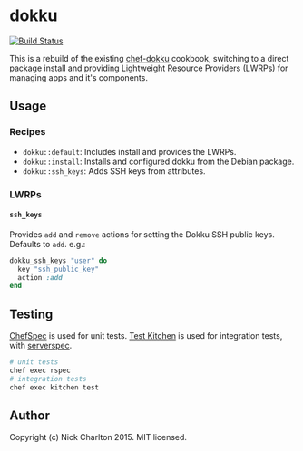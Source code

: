 # dokku

[![Build Status](https://travis-ci.org/nickcharlton/dokku-cookbook.svg?branch=master)](https://travis-ci.org/nickcharlton/dokku-cookbook)

This is a rebuild of the existing [chef-dokku][] cookbook, switching to a
direct package install and providing Lightweight Resource Providers (LWRPs) for
managing apps and it's components.

## Usage

### Recipes

* `dokku::default`: Includes install and provides the LWRPs.
* `dokku::install`: Installs and configured dokku from the Debian package.
* `dokku::ssh_keys`: Adds SSH keys from attributes.

### LWRPs

#### `ssh_keys`

Provides `add` and `remove` actions for setting the Dokku SSH public keys.
Defaults to `add`. e.g.:

```ruby
dokku_ssh_keys "user" do
  key "ssh_public_key"
  action :add
end
```

## Testing

[ChefSpec][] is used for unit tests. [Test Kitchen][] is used for integration
tests, with [serverspec][].

```sh
# unit tests
chef exec rspec
# integration tests
chef exec kitchen test
```

## Author

Copyright (c) Nick Charlton 2015. MIT licensed.

[chef-dokku]: https://github.com/fgrehm/chef-dokku
[ChefSpec]: https://docs.chef.io/chefspec.html
[Test Kitchen]: http://kitchen.ci
[serverspec]: http://serverspec.org
